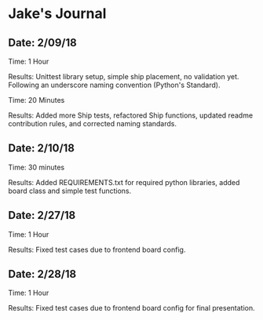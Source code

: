 # Jake's Journal

## Date: 2/09/18

Time: 1 Hour

Results: Unittest library setup, simple ship placement, no validation yet. Following an underscore naming convention (Python's Standard).

Time: 20 Minutes

Results: Added more Ship tests, refactored Ship functions, updated readme contribution rules, and corrected naming standards.

## Date: 2/10/18

Time: 30 minutes

Results: Added REQUIREMENTS.txt for required python libraries, added board class and simple test functions.

## Date: 2/27/18

Time: 1 Hour

Results: Fixed test cases due to frontend board config.

## Date: 2/28/18

Time: 1 Hour

Results: Fixed test cases due to frontend board config for final presentation.